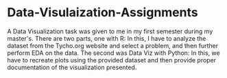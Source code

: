 # Data-Visulaization-Assignments
A Data Visualization task was given to me in my first semester during my master's. There are two parts, one with R: In this, I have to analyze the dataset from the Tycho.org website and select a problem, and then further perform EDA on the data. The second was Data Viz with Python: In this, we have to recreate plots using the provided dataset and then provide proper documentation of the visualization presented.
